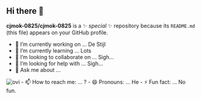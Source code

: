## Hi there 👋

**cjmok-0825/cjmok-0825** is a ✨ _special_ ✨ repository because its `README.md` (this file) appears on your GitHub profile.

- 🔭 I’m currently working on ...
De Stijl
- 🌱 I’m currently learning ...
Lots
- 👯 I’m looking to collaborate on ...
Sigh...
- 🤔 I’m looking for help with ...
Sigh...
- 💬 Ask me about ...
<img src="https://github-readme-stats.vercel.app/api/top-langs?username=cjmok-0825&show_icons=true&locale=en&layout=compact&theme=chartreuse-dark" alt="ovi" />
- 📫 How to reach me: ...
?
- 😄 Pronouns: ...
He
- ⚡ Fun fact: ...
No fun.
